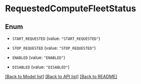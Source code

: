 # RequestedComputeFleetStatus

## Enum


* `START_REQUESTED` (value: `"START_REQUESTED"`)

* `STOP_REQUESTED` (value: `"STOP_REQUESTED"`)

* `ENABLED` (value: `"ENABLED"`)

* `DISABLED` (value: `"DISABLED"`)


[[Back to Model list]](../README.md#documentation-for-models) [[Back to API list]](../README.md#documentation-for-api-endpoints) [[Back to README]](../README.md)


